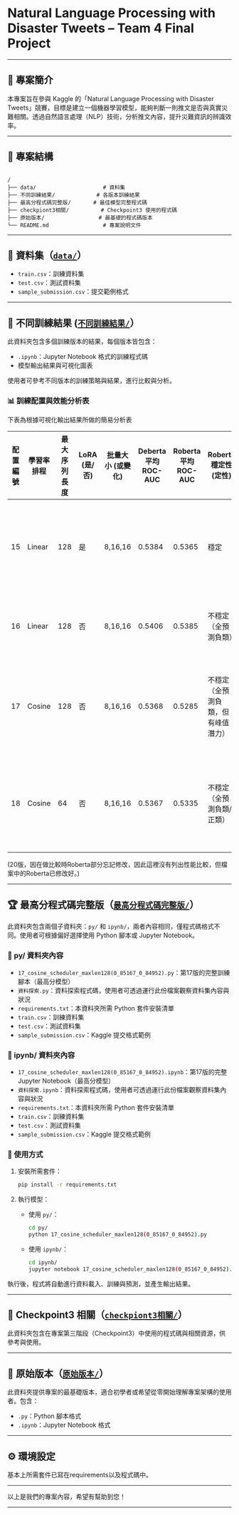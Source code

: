 # Natural Language Processing with Disaster Tweets – Team 4 Final Project


---

## 🧠 專案簡介

本專案旨在參與 Kaggle 的「Natural Language Processing with Disaster Tweets」競賽，目標是建立一個機器學習模型，能夠判斷一則推文是否與真實災難相關。透過自然語言處理（NLP）技術，分析推文內容，提升災難資訊的辨識效率。

---

## 📁 專案結構

```

/
├── data/                     # 資料集
├── 不同訓練結果/             # 各版本訓練結果
├── 最高分程式碼完整版/       # 最佳模型完整程式碼
├── checkpiont3相關/          # Checkpoint3 使用的程式碼
├── 原始版本/                 # 最基礎的程式碼版本
└── README.md                 # 專案說明文件

````

---

## 📂 資料集（[`data/`](https://github.com/Ting-liu0103/Natural-Language-Processing-with-Disaster-Tweets-team4-finalproject/tree/main/data)）

- `train.csv`：訓練資料集
- `test.csv`：測試資料集
- `sample_submission.csv`：提交範例格式

---

## 🧪 不同訓練結果 ([`不同訓練結果/`](https://github.com/Ting-liu0103/Natural-Language-Processing-with-Disaster-Tweets-team4-finalproject/tree/main/%E4%B8%8D%E5%90%8C%E8%A8%93%E7%B7%B4%E7%B5%90%E6%9E%9C)）

此資料夾包含多個訓練版本的結果，每個版本皆包含：

- `.ipynb`：Jupyter Notebook 格式的訓練程式碼
- 模型輸出結果與可視化圖表

使用者可參考不同版本的訓練策略與結果，進行比較與分析。


### 📊 訓練配置與效能分析表
下表為根據可視化輸出結果所做的簡易分析表

| 配置編號 | 學習率排程 | 最大序列長度 | LoRA (是/否) | 批量大小 (或變化) | Deberta 平均 ROC-AUC | Roberta 平均 ROC-AUC | Roberta 穩定性 (定性)                     | 分析結果                                                                 |
|----------|-------------|----------------|----------------|------------------------|------------------------|-------------------------|------------------------------------------|---------------------------------------------------------------------------|
| 15       | Linear      | 128            | 是             | 8,16,16               | 0.5384                 | 0.5365                  | 穩定                                     | LoRA 顯著提升 Roberta 穩定性，避免災難性失敗。                          |
| 16       | Linear      | 128            | 否             | 8,16,16               | 0.5406                 | 0.5385                  | 不穩定（全預測負類）                     | Roberta 在無 LoRA 時出現災難性失敗。                                     |
| 17       | Cosine      | 128            | 否             | 8,16,16               | 0.5368                 | 0.5285                  | 不穩定（全預測負類，但有峰值潛力）       | Roberta 表現兩極化，部分折疊效能最高，部分完全失效。                    |
| 18       | Cosine      | 64             | 否             | 8,16,16               | 0.5367                 | 0.5335                  | 不穩定（全預測負類/正類）                | 較短序列長度未提升效能，Roberta 出現更多樣的失敗模式。                  |
(20版，因在做比較時Roberta部分忘記修改，因此這裡沒有列出性能比較，但檔案中的Roberta已修改好。)

---


## 🏆 最高分程式碼完整版（[`最高分程式碼完整版/`](https://github.com/Ting-liu0103/Natural-Language-Processing-with-Disaster-Tweets-team4-finalproject/tree/main/%E6%9C%80%E9%AB%98%E5%88%86%E7%A8%8B%E5%BC%8F%E7%A2%BC%E5%AE%8C%E6%95%B4%E7%89%88)）

此資料夾包含兩個子資料夾：`py/` 和 `ipynb/`，兩者內容相同，僅程式碼格式不同。使用者可根據偏好選擇使用 Python 腳本或 Jupyter Notebook。

### 📂 py/ 資料夾內容

* `17_cosine_scheduler_maxlen128(0_85167_0_84952).py`：第17版的完整訓練腳本（最高分模型）
* `資料探索.py`：資料探索程式碼，使用者可透過運行此份檔案觀察資料集內容與狀況
* `requirements.txt`：本資料夾所需 Python 套件安裝清單
* `train.csv`：訓練資料集
* `test.csv`：測試資料集
* `sample_submission.csv`：Kaggle 提交格式範例

### 📂 ipynb/ 資料夾內容

* `17_cosine_scheduler_maxlen128(0_85167_0_84952).ipynb`：第17版的完整 Jupyter Notebook（最高分模型）
* `資料探索.ipynb`：資料探索程式碼，使用者可透過運行此份檔案觀察資料集內容與狀況
* `requirements.txt`：本資料夾所需 Python 套件安裝清單
* `train.csv`：訓練資料集
* `test.csv`：測試資料集
* `sample_submission.csv`：Kaggle 提交格式範例

### 🚀 使用方式

1. 安裝所需套件：

   ```bash
   pip install -r requirements.txt
   ```

2. 執行模型：

   * 使用 `py/`：

     ```bash
     cd py/
     python 17_cosine_scheduler_maxlen128(0_85167_0_84952).py
     ```

   * 使用 `ipynb/`：

     ```bash
     cd ipynb/
     jupyter notebook 17_cosine_scheduler_maxlen128(0_85167_0_84952).ipynb
     ```

執行後，程式將自動進行資料載入、訓練與預測，並產生輸出結果。


---

## 🔁 Checkpoint3 相關（[`checkpiont3相關/`](https://github.com/Ting-liu0103/Natural-Language-Processing-with-Disaster-Tweets-team4-finalproject/tree/main/checkpiont3%E7%9B%B8%E9%97%9C)）

此資料夾包含在專案第三階段（Checkpoint3）中使用的程式碼與相關資源，供參考與使用。

---

## 🧱 原始版本（[`原始版本/`](https://github.com/Ting-liu0103/Natural-Language-Processing-with-Disaster-Tweets-team4-finalproject/tree/main/%E5%8E%9F%E5%A7%8B%E7%89%88%E6%9C%AC)）

此資料夾提供專案的最基礎版本，適合初學者或希望從零開始理解專案架構的使用者。包含：

* `.py`：Python 腳本格式
* `.ipynb`：Jupyter Notebook 格式

---

## ⚙️ 環境設定

基本上所需套件已寫在requirements以及程式碼中。



---


以上是我們的專案內容，希望有幫助到您！

---

